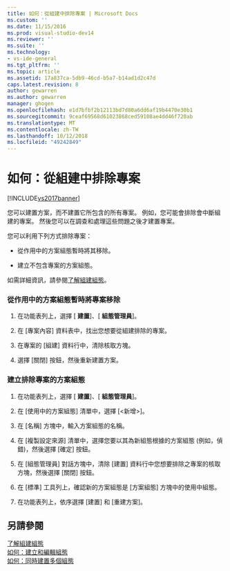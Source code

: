 ```yaml
---
title: 如何：從組建中排除專案 | Microsoft Docs
ms.custom: ''
ms.date: 11/15/2016
ms.prod: visual-studio-dev14
ms.reviewer: ''
ms.suite: ''
ms.technology:
- vs-ide-general
ms.tgt_pltfrm: ''
ms.topic: article
ms.assetid: 17a837ca-5db9-46cd-b5a7-b14ad1d2c47d
caps.latest.revision: 8
author: gewarren
ms.author: gewarren
manager: ghogen
ms.openlocfilehash: e1d7bfbf2b12113bd7d80a6dd6af19b4470e30b1
ms.sourcegitcommit: 9ceaf69568d61023868ced59108ae4dd46f720ab
ms.translationtype: MT
ms.contentlocale: zh-TW
ms.lasthandoff: 10/12/2018
ms.locfileid: "49242849"
---
```

# <a name="how-to-exclude-projects-from-a-build"></a>如何：從組建中排除專案
[!INCLUDE[vs2017banner](../includes/vs2017banner.md)]

您可以建置方案，而不建置它所包含的所有專案。 例如，您可能會排除會中斷組建的專案。 然後您可以在調查和處理這些問題之後才建置專案。  
  
 您可以利用下列方式排除專案：  
  
-   從作用中的方案組態暫時將其移除。  
  
-   建立不包含專案的方案組態。  
  
 如需詳細資訊，請參閱[了解組建組態](../ide/understanding-build-configurations.md)。  
  
### <a name="to-temporarily-remove-a-project-from-the-active-solution-configuration"></a>從作用中的方案組態暫時將專案移除  
  
1.  在功能表列上，選擇 [ **建置**]、[ **組態管理員**]。  
  
2.  在 [專案內容] 資料表中，找出您想要從組建排除的專案。  
  
3.  在專案的 [組建] 資料行中，清除核取方塊。  
  
4.  選擇 [關閉] 按鈕，然後重新建置方案。  
  
### <a name="to-create-a-solution-configuration-that-excludes-a-project"></a>建立排除專案的方案組態  
  
1.  在功能表列上，選擇 [ **建置**]、[ **組態管理員**]。  
  
2.  在 [使用中的方案組態] 清單中，選擇 [\<新增>]。  
  
3.  在 [名稱] 方塊中，輸入方案組態的名稱。  
  
4.  在 [複製設定來源] 清單中，選擇您要以其為新組態根據的方案組態 (例如，偵錯)，然後選擇 [確定] 按鈕。  
  
5.  在 [組態管理員] 對話方塊中，清除 [建置] 資料行中您想要排除之專案的核取方塊，然後選擇 [關閉] 按鈕。  
  
6.  在 [標準] 工具列上，確認新的方案組態是 [方案組態] 方塊中的使用中組態。  
  
7.  在功能表列上，依序選擇 [建置] 和 [重建方案]。  
  
## <a name="see-also"></a>另請參閱  
 [了解組建組態](../ide/understanding-build-configurations.md)   
 [如何：建立和編輯組態](../ide/how-to-create-and-edit-configurations.md)   
 [如何：同時建置多個組態](../ide/how-to-build-multiple-configurations-simultaneously.md)



